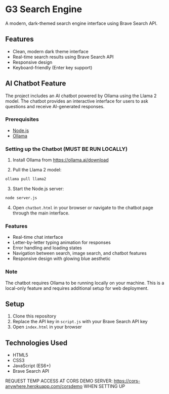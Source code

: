 # G3 Search Engine

A modern, dark-themed search engine interface using Brave Search API.

## Features
- Clean, modern dark theme interface
- Real-time search results using Brave Search API
- Responsive design
- Keyboard-friendly (Enter key support)

## AI Chatbot Feature

The project includes an AI chatbot powered by Ollama using the Llama 2 model. The chatbot provides an interactive interface for users to ask questions and receive AI-generated responses.

### Prerequisites
- [Node.js](https://nodejs.org/)
- [Ollama](https://ollama.ai/download)

### Setting up the Chatbot (MUST BE RUN LOCALLY)

1. Install Ollama from https://ollama.ai/download

2. Pull the Llama 2 model:
```bash
ollama pull llama2
```

3. Start the Node.js server:
```bash
node server.js
```

4. Open `chatbot.html` in your browser or navigate to the chatbot page through the main interface.

### Features
- Real-time chat interface
- Letter-by-letter typing animation for responses
- Error handling and loading states
- Navigation between search, image search, and chatbot features
- Responsive design with glowing blue aesthetic

### Note
The chatbot requires Ollama to be running locally on your machine. This is a local-only feature and requires additional setup for web deployment.

## Setup
1. Clone this repository
2. Replace the API key in `script.js` with your Brave Search API key
3. Open `index.html` in your browser


## Technologies Used
- HTML5
- CSS3
- JavaScript (ES6+)
- Brave Search API 

REQUEST TEMP ACCESS AT CORS DEMO SERVER: https://cors-anywhere.herokuapp.com/corsdemo WHEN SETTING UP
